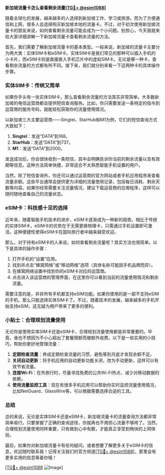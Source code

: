 **新加坡流量卡怎么查看剩余流量[[TG💪+ @esim1088](https://t.me/s/esim1088)]**

随着全球化的发展，越来越多的人选择到新加坡工作、学习或旅游。而为了方便通信和上网，很多人会选择购买新加坡本地的流量卡。不过，对于初次使用新加坡流量卡的朋友来说，如何查看剩余流量可能会成为一个小问题。别担心，今天我就来给大家详细讲解一下新加坡流量卡查看剩余流量的方法。

首先，我们需要了解新加坡流量卡的基本类型。一般来说，新加坡的流量卡主要分为两大类：实体SIM卡和eSIM卡。实体SIM卡是我们常见的那种可以插入手机的小卡片，而eSIM卡则是直接嵌入手机芯片中的虚拟SIM卡。无论是哪一种卡，查看剩余流量的方式都有所不同。接下来，我们就分别来看一下这两种卡的具体操作步骤。

### 实体SIM卡：传统又简单

如果你手头有一张实体SIM卡，那么查看剩余流量的方法其实非常简单。大多数新加坡的电信运营商都会提供短信查询服务。比如，你只需要发送一条特定的指令到运营商的服务号码，就能轻松获取你的流量使用情况。

以新加坡三大主要运营商——Singtel、StarHub和M1为例，它们的短信查询方式大致如下：

1. **Singtel**：发送“DATA”到168。
2. **StarHub**：发送“DATA”到737。
3. **M1**：发送“DATA”到2000。

发送成功后，你会很快收到一条短信，其中会明确告诉你当前的剩余流量以及有效期等信息。这种方法简单快捷，非常适合不太熟悉智能手机设置的用户。

当然，除了短信查询外，你还可以通过运营商的官方网站或者手机应用程序来查看流量余额。这些平台通常会提供更为详细的流量使用记录，包括每日消耗、剩余天数等内容。如果你经常需要关注流量情况，建议下载运营商的应用程序，这样可以随时随地查看自己的流量状态。

### eSIM卡：科技感十足的选择

近年来，随着智能手机技术的进步，eSIM卡逐渐成为一种新的趋势。相比于传统的实体SIM卡，eSIM卡的优势在于无需更换物理卡，只需通过手机设置即可激活。这种便捷性使得eSIM卡在国际旅行者中越来越受欢迎。

那么，对于持有eSIM卡的人来说，如何查看剩余流量呢？其实方法也很简单。以下是具体的操作步骤：

1. 打开手机的“设置”应用。
2. 找到并点击“蜂窝网络”或“移动网络”选项（具体名称可能因手机品牌而异）。
3. 在蜂窝网络设置中找到你的eSIM卡对应的运营商。
4. 点击进入该运营商的管理界面，在这里你可以看到当前的流量使用情况和剩余流量。

需要注意的是，并非所有手机都支持eSIM功能。如果你使用的是一部不支持eSIM的手机，那么只能选择实体SIM卡了。不过，随着技术的发展，越来越多的手机开始支持eSIM，这无疑为用户带来了更多的便利。

### 小贴士：合理规划流量使用

无论你是使用实体SIM卡还是eSIM卡，合理规划流量使用都是非常重要的。毕竟，谁也不想因为不小心超出了套餐限额而被额外收费。以下是一些实用的小技巧，帮助你更好地管理流量：

1. **定期检查流量**：养成定期检查流量的习惯，避免等到月底才发现余额不足。
2. **关闭自动更新**：将手机应用的自动更新功能关闭，改为手动更新，这样可以有效节省流量。
3. **连接Wi-Fi**：在外旅行时，尽量寻找免费的公共Wi-Fi热点，减少对移动数据的依赖。
4. **使用流量监控工具**：现在有很多手机应用可以帮助你实时监控流量使用情况，比如NetGuard、GlassWire等，可以根据需要选择合适的工具。

### 总结

总的来说，无论是实体SIM卡还是eSIM卡，新加坡流量卡的流量查询方法都非常简单易行。只要掌握了正确的查询途径，你就再也不用担心流量不够用了。当然，合理规划流量使用同样重要，只有做到心中有数，才能真正享受到畅快的上网体验。

最后，如果你对新加坡流量卡有任何疑问，或者想要了解更多关于eSIM卡的信息，欢迎随时联系我！记得关注我们的官方频道[[TG💪+ @esim1088](https://t.me/s/esim1088)]，那里会有更多实用的信息等着你哦！

[[TG💪+ @esim1088](https://t.me/s/esim1088) ![Image](https://i.postimg.cc/4NQfJmqS/Snipaste-2025-05-13-00-14-12.png)]
